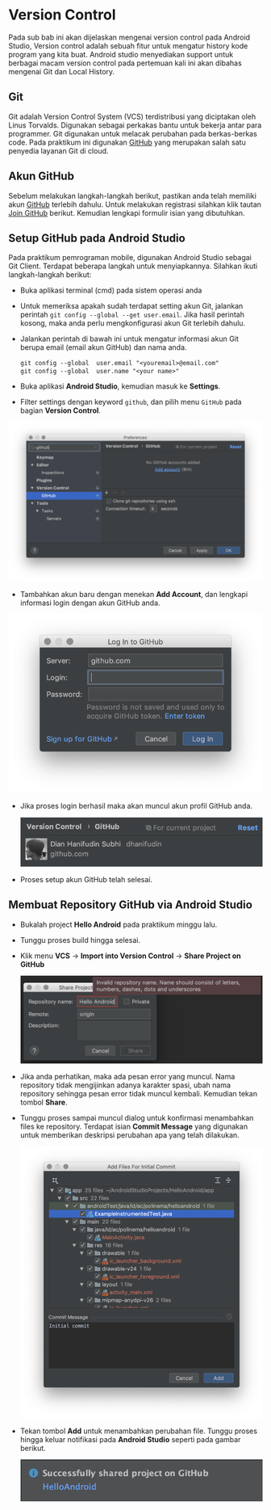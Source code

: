 # Version Control

Pada sub bab ini akan dijelaskan mengenai version control pada Android Studio,
Version control adalah sebuah fitur untuk mengatur history kode program yang
kita buat. Android studio menyediakan support untuk berbagai macam version
control pada pertemuan kali ini akan dibahas mengenai Git dan Local History.

## Git

Git adalah Version Control System (VCS) terdistribusi yang diciptakan oleh Linus
Torvalds. Digunakan sebagai perkakas bantu untuk bekerja antar para programmer.
Git digunakan untuk melacak perubahan pada berkas-berkas code. Pada praktikum
ini digunakan [GitHub](https://github.com) yang merupakan salah satu penyedia
layanan Git di cloud.

## Akun GitHub

Sebelum melakukan langkah-langkah berikut, pastikan anda telah memiliki akun
[GitHub](http://github.com) terlebih dahulu. Untuk melakukan registrasi silahkan
klik tautan [Join GitHub](https://github.com/join) berikut. Kemudian lengkapi
formulir isian yang dibutuhkan.

## Setup GitHub pada Android Studio

Pada praktikum pemrograman mobile, digunakan Android Studio sebagai Git Client.
Terdapat beberapa langkah untuk menyiapkannya. Silahkan ikuti langkah-langkah
berikut:

- Buka aplikasi terminal (cmd) pada sistem operasi anda
- Untuk memeriksa apakah sudah terdapat setting akun Git, jalankan perintah `git
 config --global --get user.email`. Jika hasil perintah kosong, maka anda perlu
 mengkonfigurasi akun Git terlebih dahulu.
- Jalankan perintah di bawah ini untuk mengatur informasi akun Git berupa email
 (email akun GitHub) dan nama anda.

  ```
  git config --global  user.email "<youremail>@email.com"
  git config --global  user.name "<your name>"
  ```

- Buka aplikasi **Android Studio**, kemudian masuk ke **Settings**.
- Filter settings dengan keyword `github`, dan pilih menu `GitHub` pada bagian
 **Version Control**.

 ![Preferences GitHub](./images/preferences-github.png)

- Tambahkan akun baru dengan menekan **Add Account**, dan lengkapi informasi
 login dengan akun GitHub anda.

 ![Login to GitHub](./images/login-to-github.png)

- Jika proses login berhasil maka akan muncul akun profil GitHub anda.

  ![Akun GitHub](./images/github-account.png)

- Proses setup akun GitHub telah selesai.

## Membuat Repository GitHub via Android Studio

- Bukalah project **Hello Android** pada praktikum minggu lalu.
- Tunggu proses build hingga selesai.
- Klik menu **VCS** -> **Import into Version Control** -> **Share Project on GitHub**

  ![Share Project on GitHub](./images/share-project-on-github.png)

- Jika anda perhatikan, maka ada pesan error yang muncul. Nama repository tidak
 mengijinkan adanya karakter spasi, ubah nama repository sehingga pesan error
 tidak muncul kembali. Kemudian tekan tombol **Share**.

- Tunggu proses sampai muncul dialog untuk konfirmasi menambahkan files ke
 repository. Terdapat isian **Commit Message** yang digunakan untuk memberikan
 deskripsi perubahan apa yang telah dilakukan.

  ![Add Files](./images/add-files-for-initial-commit.png)

- Tekan tombol **Add** untuk menambahkan perubahan file. Tunggu proses hingga
 keluar notifikasi pada **Android Studio** seperti pada gambar berikut.

  ![Successfully Shared on Project](./images/successfully-shared-project.png)
